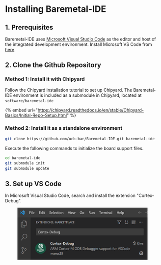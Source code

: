 # Installing Baremetal-IDE

## 1. Prerequisites

Baremetal-IDE uses [Microsoft Visual Studio Code](https://code.visualstudio.com/) as the editor and host of the integrated development environment. Install Microsoft VS Code from [here](https://code.visualstudio.com/download).



## 2. Clone the Github Repository

### Method 1: Install it with Chipyard

Follow the Chipyard installation tutorial to set up Chipyard. The Baremetal-IDE environment is included as a submodule in Chipyard, located at `software/baremetal-ide`

{% embed url="https://chipyard.readthedocs.io/en/stable/Chipyard-Basics/Initial-Repo-Setup.html" %}



### Method 2: Install it as a standalone environment

```bash
git clone https://github.com/ucb-bar/Baremetal-IDE.git baremetal-ide
```



Execute the following commands to initialize the board support files.

```bash
cd baremetal-ide
git submodule init
git submodule update
```



## 3. Set up VS Code

In Microsoft Visual Studio Code, search and install the extension "Cortex-Debug".

<figure><img src="../../.gitbook/assets/image (3) (1) (1).png" alt=""><figcaption></figcaption></figure>

